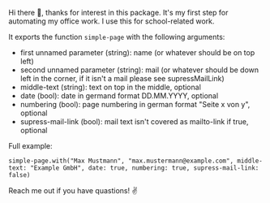 Hi there 👋,
thanks for interest in this package. It's my first step for automating my office work. I use this for school-related work.

It exports the function `simple-page` with the following arguments:
- first unnamed parameter (string): name (or whatever should be on top left)
- second unnamed parameter (string): mail (or whatever should be down left in the corner, if it isn't a mail please see supressMailLink)
- middle-text (string): text on top in the middle, optional
- date (bool): date in germand format DD.MM.YYYY, optional
- numbering (bool): page numbering in german format "Seite x von y", optional
- supress-mail-link (bool): mail text isn't covered as mailto-link if true, optional

Full example:
```typst
simple-page.with("Max Mustmann", "max.mustermann@example.com", middle-text: "Example GmbH", date: true, numbering: true, supress-mail-link: false)
```

Reach me out if you have quastions! ✌️ 
